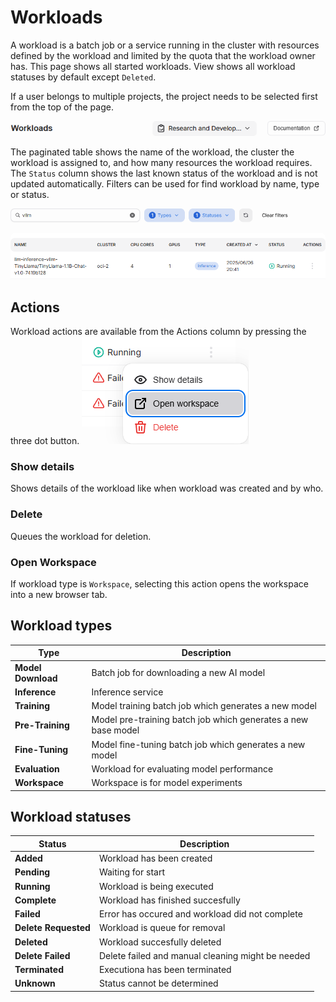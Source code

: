 # Workloads

A workload is a batch job or a service running in the cluster with resources defined by the workload and limited by the quota that the workload owner has. This page shows all started workloads. View shows all workload statuses by default except `Deleted`.

If a user belongs to multiple projects, the project needs to be selected first from the top of the page.

![Workload Actions](../img/workloads/workloads-projects.png)

The paginated table shows the name of the workload, the cluster the workload is assigned to, and how many resources the workload requires. The `Status` column shows the last known status of the workload and is not updated automatically. Filters can be used for find workload by name, type or status.

![Workload Actions](../img/workloads/workloads-filters.png)

## Actions

Workload actions are available from the Actions column by pressing the three dot button.
![Workload actions menu](../img/workloads/workloads-actions.png)

### Show details

Shows details of the workload like when workload was created and by who.

### Delete

Queues the workload for deletion.

### Open Workspace

If workload type is `Workspace`, selecting this action opens the workspace into a new browser tab.

## Workload types

| Type               | Description                                                   |
| ------------------ | ------------------------------------------------------------- |
| **Model Download** | Batch job for downloading a new AI model                      |
| **Inference**      | Inference service                                             |
| **Training**       | Model training batch job which generates a new model          |
| **Pre-Training**   | Model pre-training batch job which generates a new base model |
| **Fine-Tuning**    | Model fine-tuning batch job which generates a new model       |
| **Evaluation**     | Workload for evaluating model performance                     |
| **Workspace**      | Workspace is for model experiments                            |

## Workload statuses

| Status               | Description                                       |
| -------------------- | ------------------------------------------------- |
| **Added**            | Workload has been created                         |
| **Pending**          | Waiting for start                                 |
| **Running**          | Workload is being executed                        |
| **Complete**         | Workload has finished succesfully                 |
| **Failed**           | Error has occured and workload did not complete   |
| **Delete Requested** | Workload is queue for removal                     |
| **Deleted**          | Workload succesfully deleted                      |
| **Delete Failed**    | Delete failed and manual cleaning might be needed |
| **Terminated**       | Executiona has been terminated                    |
| **Unknown**          | Status cannot be determined                       |
